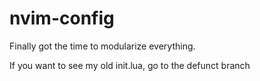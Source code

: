 # nvim-config
Finally got the time to modularize everything.

If you want to see my old init.lua, go to the defunct branch
